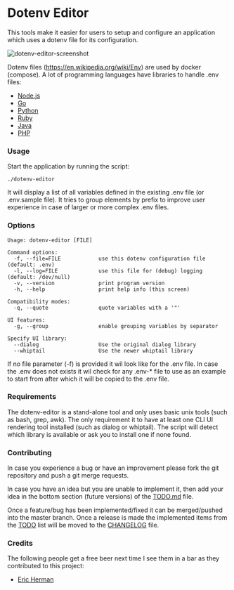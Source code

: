 # Dotenv Editor
This tools make it easier for users to setup and configure an application
which uses a dotenv file for its configuration.

![dotenv-editor-screenshot](https://user-images.githubusercontent.com/503929/91663533-bd27c080-eae9-11ea-9d1d-9e2196b23b11.png)

Dotenv files (https://en.wikipedia.org/wiki/Env) are used by docker (compose).
A lot of programming languages have libraries to handle .env files:
* [Node.js](https://github.com/motdotla/dotenv)
* [Go](https://github.com/joho/godotenv)
* [Python](https://github.com/theskumar/python-dotenv)
* [Ruby](https://github.com/bkeepers/dotenv)
* [Java](https://github.com/cdimascio/java-dotenv)
* [PHP](https://github.com/vlucas/phpdotenv)


### Usage
Start the application by running the script:
```
./dotenv-editor
```

It will display a list of all variables defined in the existing .env file (or
.env.sample file). It tries to group elements by prefix to improve user
experience in case of larger or more complex .env files.

### Options
```
Usage: dotenv-editor [FILE]

Command options:
  -f, --file=FILE            use this dotenv configuration file (default: .env)
  -l, --log=FILE             use this file for (debug) logging (default: /dev/null)
  -v, --version              print program version
  -h, --help                 print help info (this screen)

Compatibility modes:
  -q, --quote                quote variables with a '"'

UI features:
  -g, --group                enable grouping variables by separator

Specify UI library:
  --dialog                   Use the original dialog library
  --whiptail                 Use the newer whiptail library
```

If no file parameter (-f) is provided it wil look like for the .env file. In
case the .env does not exists it wil check for any .env-* file to use as an
example to start from after which it will be copied to the .env file.


### Requirements
The dotenv-editor is a stand-alone tool and only uses basic unix tools (such as
bash, grep, awk). The only requirement it to have at least one CLI UI rendering
tool installed (such as dialog or whiptail). The script will detect which
library is available or ask you to install one if none found.


### Contributing
In case you experience a bug or have an improvement please fork the git repository and push a git merge requests. 

In case you have an idea but you are unable to implement it, then add your idea in the bottom section (future versions) of the [TODO.md](TODO.md) file. 

Once a feature/bug has been implemented/fixed it can be merged/pushed into the master branch. Once a release is made the implemented items from the [TODO](TODO.md) list will be moved to the [CHANGELOG](CHANGELOG.md) file.


### Credits
The following people get a free beer next time I see them in a bar as they contributed to this project:
* [Eric Herman](https://github.com/ericherman)

